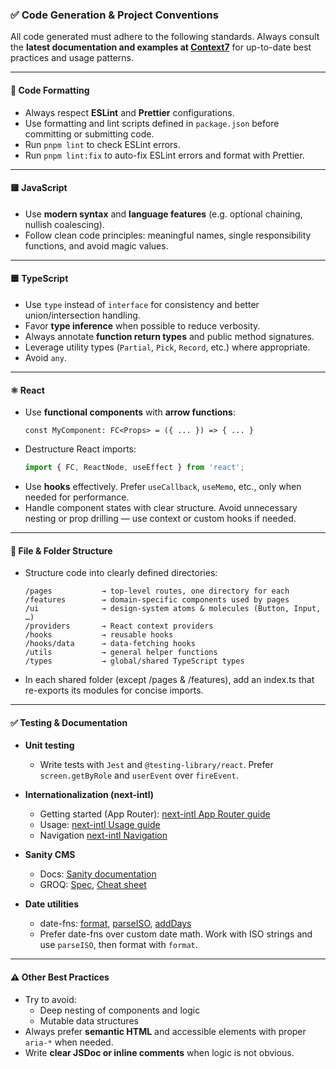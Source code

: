 ### ✅ Code Generation & Project Conventions

All code generated must adhere to the following standards. Always consult the **latest documentation and examples at [Context7](https://context7.com/)** for up-to-date best practices and usage patterns.

---

#### 🧹 Code Formatting
- Always respect **ESLint** and **Prettier** configurations.
- Use formatting and lint scripts defined in `package.json` before committing or submitting code.
- Run `pnpm lint` to check ESLint errors.
- Run `pnpm lint:fix` to auto-fix ESLint errors and format with Prettier.

---

#### 🟨 JavaScript
- Use **modern syntax** and **language features** (e.g. optional chaining, nullish coalescing).
- Follow clean code principles: meaningful names, single responsibility functions, and avoid magic values.

---

#### 🟦 TypeScript
- Use `type` instead of `interface` for consistency and better union/intersection handling.
- Favor **type inference** when possible to reduce verbosity.
- Always annotate **function return types** and public method signatures.
- Leverage utility types (`Partial`, `Pick`, `Record`, etc.) where appropriate.
- Avoid `any`.

---

#### ⚛️ React
- Use **functional components** with **arrow functions**:
  ```tsx
  const MyComponent: FC<Props> = ({ ... }) => { ... }
  ```
- Destructure React imports:
  ```ts
  import { FC, ReactNode, useEffect } from 'react';
  ```
- Use **hooks** effectively. Prefer `useCallback`, `useMemo`, etc., only when needed for performance.
- Handle component states with clear structure. Avoid unnecessary nesting or prop drilling — use context or custom hooks if needed.

---

#### 📁 File & Folder Structure
- Structure code into clearly defined directories:
  ```
  /pages           → top-level routes, one directory for each
  /features        → domain-specific components used by pages
  /ui              → design-system atoms & molecules (Button, Input, …)
  /providers       → React context providers
  /hooks           → reusable hooks
  /hooks/data      → data-fetching hooks
  /utils           → general helper functions
  /types           → global/shared TypeScript types
  ```
- In each shared folder (except /pages & /features), add an index.ts that re-exports its modules for concise imports.

---

#### ✅ Testing & Documentation
- **Unit testing**
  - Write tests with `Jest` and `@testing-library/react`. Prefer `screen.getByRole` and `userEvent` over `fireEvent`.

- **Internationalization (next-intl)**
  - Getting started (App Router): [next-intl App Router guide](https://next-intl.dev/docs/getting-started/app-router)
  - Usage: [next-intl Usage guide](https://next-intl.dev/docs/usage)
  - Navigation [next-intl Navigation](https://next-intl.dev/docs/routing/navigation)

- **Sanity CMS**
  - Docs: [Sanity documentation](https://www.sanity.io/docs)
  - GROQ: [Spec](https://www.sanity.io/docs/specifications/groq-syntax), [Cheat sheet](https://www.sanity.io/docs/content-lake/query-cheat-sheet)

- **Date utilities**
  - date-fns: [format](https://date-fns.org/v4.1.0/docs/format), [parseISO](https://date-fns.org/v4.1.0/docs/parseISO), [addDays](https://date-fns.org/v4.1.0/docs/addDays)
  - Prefer date-fns over custom date math. Work with ISO strings and use `parseISO`, then format with `format`.

---

#### ⚠️ Other Best Practices
- Try to avoid:
    - Deep nesting of components and logic
    - Mutable data structures
- Always prefer **semantic HTML** and accessible elements with proper `aria-*` when needed.
- Write **clear JSDoc or inline comments** when logic is not obvious.